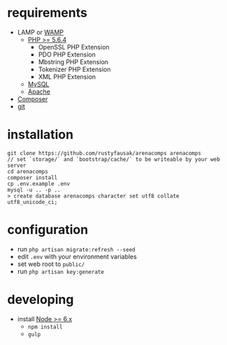 # requirements

 - LAMP or [WAMP](http://www.wampserver.com/en/)
   - [PHP >= 5.6.4](http://php.net/downloads.php)
     - OpenSSL PHP Extension
     - PDO PHP Extension
     - Mbstring PHP Extension
     - Tokenizer PHP Extension
     - XML PHP Extension
   - [MySQL](https://www.mysql.com/downloads/)
   - [Apache](https://httpd.apache.org/download.cgi)
 - [Composer](https://getcomposer.org/)
 - [git](https://git-scm.com/downloads)

# installation

    git clone https://github.com/rustyfausak/arenacomps arenacomps
    // set `storage/` and `bootstrap/cache/` to be writeable by your web server
    cd arenacomps
    composer install
    cp .env.example .env
    mysql -u .. -p ..
    > create database arenacomps character set utf8 collate utf8_unicode_ci;

# configuration

 - run `php artisan migrate:refresh --seed`
 - edit `.env` with your environment variables
 - set web root to `public/`
 - run `php artisan key:generate`

# developing

 - install [Node >= 6.x](https://nodejs.org/en/download/)
   - `npm install`
   - `gulp`
